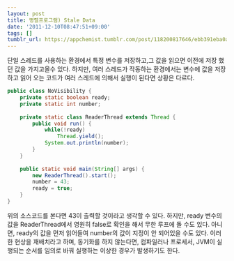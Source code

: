 ```yaml
---
layout: post
title: 병렬프로그램) Stale Data
date: '2011-12-10T08:47:51+09:00'
tags: []
tumblr_url: https://appchemist.tumblr.com/post/118200817646/ebb391eba0aced9484eba19ceab7b8eb9ea8-s
---
```

단일 스레드를 사용하는 환경에서 특정 변수를 저장하고,그 값을 읽으면 이전에 저장 했던 값을 가지고올수 있다. 하지만, 여러 스레드가 작동하는 환경에서는 변수에 값을 저장하고 읽어 오는 코드가 여러 스레드에 의해서 실행이 된다면 상황은 다르다.

```java
public class NoVisibility {
    private static boolean ready;
    private static int number;
    
    private static class ReaderThread extends Thread {
        public void run() {
            while(!ready)
                Thread.yield();
            System.out.println(number);
        }
    }
    
    public static void main(String[] args) {
        new ReaderThread().start();
        number = 43;
        ready = true;
    }
}
```

위의 소스코드를 본다면 43이 출력할 것이라고 생각할 수 있다.
하지만, ready 변수의 값을 ReaderThread에서 영원히 false로 확인을 해서 무한 루프에 돌 수도 있다.
아니면, ready의 값을 먼저 읽어들여 number의 값이 지정이 안 되어있을 수도 있다.
이러한 현상을 재배치라고 하며, 동기화를 하지 않는다면, 컴파일러나 프로세서, JVM이 실행되는 순서를 임의로 바꿔 실행하는 이상한 경우가 발생하기도 한다.
